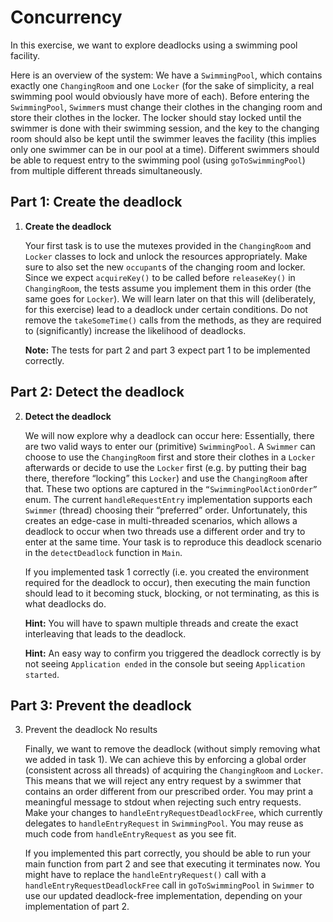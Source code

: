 # Concurrency

In this exercise, we want to explore deadlocks using a swimming pool facility.

Here is an overview of the system: We have a `SwimmingPool`, which contains exactly one `ChangingRoom` and one `Locker` (for the sake of simplicity, a real swimming pool would obviously have more of each). Before entering the `SwimmingPool`, `Swimmer`s must change their clothes in the changing room and store their clothes in the locker. The locker should stay locked until the swimmer is done with their swimming session, and the key to the changing room should also be kept until the swimmer leaves the facility (this implies only one swimmer can be in our pool at a time). Different swimmers should be able to request entry to the swimming pool (using `goToSwimmingPool`) from multiple different threads simultaneously.

## Part 1: Create the deadlock

1. **Create the deadlock**

    Your first task is to use the mutexes provided in the `ChangingRoom` and `Locker` classes to lock and unlock the resources appropriately. Make sure to also set the new `occupant`s of the changing room and locker. Since we expect `acquireKey()` to be called before `releaseKey()` in `ChangingRoom`, the tests assume you implement them in this order (the same goes for `Locker`). We will learn later on that this will (deliberately, for this exercise) lead to a deadlock under certain conditions. Do not remove the `takeSomeTime()` calls from the methods, as they are required to (significantly) increase the likelihood of deadlocks.

    **Note:** The tests for part 2 and part 3 expect part 1 to be implemented correctly.

## Part 2: Detect the deadlock

2. **Detect the deadlock**

    We will now explore why a deadlock can occur here: Essentially, there are two valid ways to enter our (primitive) `SwimmingPool`. A `Swimmer` can choose to use the `ChangingRoom` first and store their clothes in a `Locker` afterwards or decide to use the `Locker` first (e.g. by putting their bag there, therefore “locking” this `Locker`) and use the `ChangingRoom` after that. These two options are captured in the `“SwimmingPoolActionOrder”` enum. The current `handleRequestEntry` implementation supports each `Swimmer` (thread) choosing their “preferred” order. Unfortunately, this creates an edge-case in multi-threaded scenarios, which allows a deadlock to occur when two threads use a different order and try to enter at the same time. Your task is to reproduce this deadlock scenario in the `detectDeadlock` function in `Main`.

    If you implemented task 1 correctly (i.e. you created the environment required for the deadlock to occur), then executing the main function should lead to it becoming stuck, blocking, or not terminating, as this is what deadlocks do.

    **Hint:** You will have to spawn multiple threads and create the exact interleaving that leads to the deadlock.

    **Hint:** An easy way to confirm you triggered the deadlock correctly is by not seeing `Application ended` in the console but seeing `Application started`.

## Part 3: Prevent the deadlock

3. Prevent the deadlock No results

    Finally, we want to remove the deadlock (without simply removing what we added in task 1). We can achieve this by enforcing a global order (consistent across all threads) of acquiring the `ChangingRoom` and `Locker`. This means that we will reject any entry request by a swimmer that contains an order different from our prescribed order. You may print a meaningful message to stdout when rejecting such entry requests. Make your changes to `handleEntryRequestDeadlockFree`, which currently delegates to `handleEntryRequest` in `SwimmingPool`. You may reuse as much code from `handleEntryRequest` as you see fit.

    If you implemented this part correctly, you should be able to run your main function from part 2 and see that executing it terminates now. You might have to replace the `handleEntryRequest()` call with a `handleEntryRequestDeadlockFree` call in `goToSwimmingPool` in `Swimmer` to use our updated deadlock-free implementation, depending on your implementation of part 2.